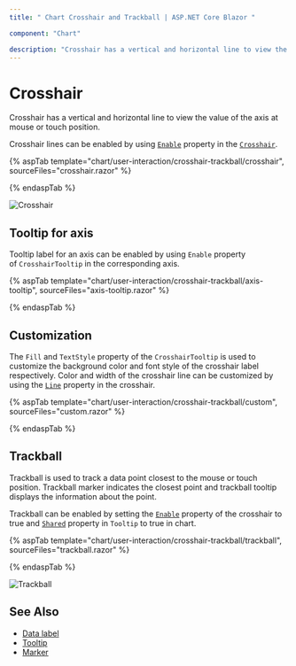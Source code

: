 ```yaml
---
title: " Chart Crosshair and Trackball | ASP.NET Core Blazor "

component: "Chart"

description: "Crosshair has a vertical and horizontal line to view the value of the axis at mouse position.The trackball used to display data collections"
---
```


# Crosshair

Crosshair has a vertical and horizontal line to view the value of the axis at mouse or touch position.

Crosshair lines can be enabled by using [`Enable`](https://help.syncfusion.com/cr/blazor/Syncfusion.Blazor.Charts.ChartCrosshairSettings.html#Syncfusion_Blazor_Charts_ChartCrosshairSettings_Enable)
property in the [`Crosshair`](https://help.syncfusion.com/cr/blazor/Syncfusion.Blazor.Grids.GridEvents-1.html#Syncfusion_Blazor_Grids_GridEvents_1_OnActionFailure).

{% aspTab template="chart/user-interaction/crosshair-trackball/crosshair", sourceFiles="crosshair.razor" %}

{% endaspTab %}

![Crosshair](images/crosshair/crosshair-razor.png)

## Tooltip for axis

Tooltip label for an axis can be enabled by using `Enable` property of `CrosshairTooltip` in the corresponding axis.

{% aspTab template="chart/user-interaction/crosshair-trackball/axis-tooltip", sourceFiles="axis-tooltip.razor" %}

{% endaspTab %}

## Customization

The `Fill` and `TextStyle` property of the `CrosshairTooltip` is used to customize the background color and font style of the crosshair label respectively. Color and width of the crosshair line can be customized by using the
[`Line`](https://help.syncfusion.com/cr/blazor/Syncfusion.Blazor.Charts.ChartCrosshairSettings.html#Syncfusion_Blazor_Charts_ChartCrosshairSettings_Line) property in the crosshair.

{% aspTab template="chart/user-interaction/crosshair-trackball/custom", sourceFiles="custom.razor" %}

{% endaspTab %}

## Trackball

Trackball is used to track a data point closest to the mouse or touch position. Trackball marker indicates the
closest point and trackball tooltip displays the information about the point.

Trackball can be enabled by setting the [`Enable`](https://help.syncfusion.com/cr/blazor/Syncfusion.Blazor.Charts.ChartCrosshairSettings.html#Syncfusion_Blazor_Charts_ChartCrosshairSettings_Enable) property of the crosshair to true and
[`Shared`](https://help.syncfusion.com/cr/blazor/Syncfusion.Blazor.Charts.ChartTooltipSettings.html#Syncfusion_Blazor_Charts_ChartTooltipSettings_Shared) property in `Tooltip` to true in chart.

{% aspTab template="chart/user-interaction/crosshair-trackball/trackball", sourceFiles="trackball.razor" %}

{% endaspTab %}

![Trackball](images/crosshair/trackball-razor.png)

## See Also

* [Data label](./data-labels)
* [Tooltip](./tool-tip)
* [Marker](./data-markers)